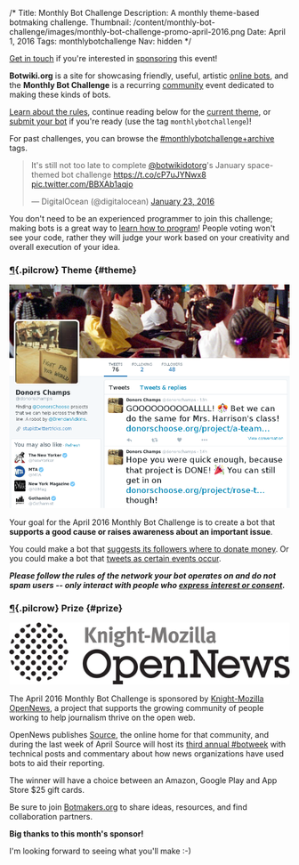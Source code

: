 /*
Title: Monthly Bot Challenge
Description: A monthly theme-based botmaking challenge.
Thumbnail: /content/monthly-bot-challenge/images/monthly-bot-challenge-promo-april-2016.png
Date: April 1, 2016
Tags: monthlybotchallenge
Nav: hidden
*/

<div class="note">
  <a href="mailto:stefan@botwiki.org">Get in touch</a> if you're interested in <a href="/about/supporters/">sponsoring</a> this event! 
</div>





**Botwiki.org** is a site for showcasing friendly, useful, artistic [online bots](/bots/), and the **Monthly Bot Challenge** is a recurring [community](https://botmakers.org/) event dedicated to making these kinds of bots.

[Learn about the rules](/monthly-bot-challenge/rules), continue reading below for the [current theme](#theme), or [submit your bot](https://botwiki.org/submit-your-bot) if you're ready (use the tag `monthlybotchallenge`)!


For past challenges, you can browse the [#monthlybotchallenge+archive](/tag/monthlybotchallenge+archive) tags.

<blockquote class="twitter-tweet" data-lang="en"><p lang="en" dir="ltr">It&#39;s still not too late to complete <a href="https://twitter.com/botwikidotorg">@botwikidotorg</a>&#39;s January space-themed bot challenge <a href="https://t.co/cP7uJYNwx8">https://t.co/cP7uJYNwx8</a> <a href="https://t.co/BBXAb1aqjo">pic.twitter.com/BBXAb1aqjo</a></p>&mdash; DigitalOcean (@digitalocean) <a href="https://twitter.com/digitalocean/status/690965477875589120">January 23, 2016</a></blockquote>


You don't need to be an experienced programmer to join this challenge; making bots is a great way to [learn how to program](https://botwiki.org/tutorials/)! People voting won't see your code, rather they will judge your work based on your creativity and overall execution of your idea.


### [¶](#theme){.pilcrow} Theme {#theme}

<p class="screenshot float-right">
  <a href="/bots/twitterbots/donorschamps">
    <img src="/content/bots/twitterbots/images/donorschamps.png">
  </a>
</p>


Your goal for the April 2016 Monthly Bot Challenge is to create a bot that **supports a good cause or raises awareness about an important issue**.

You could make a bot that [suggests its followers where to donate money](/bots/twitterbots/donorschamps). Or you could make a bot that [tweets as certain events occur](https://twitter.com/gundeaths).

***Please follow the rules of the network your bot operates on and do not spam users -- only interact with people who [express interest or consent](https://support.twitter.com/articles/76915-automation-rules-and-best-practices).***

### [¶](#prize){.pilcrow} Prize {#prize}

<p class="float-right">
  <a href="https://opennews.org/">
    <img src="/content/images/logos/knight-mozilla-opennews.png">
  </a>
</p>


The April 2016 Monthly Bot Challenge is sponsored by [Knight-Mozilla OpenNews](https://opennews.org/), a project that supports the growing community of people working to help journalism thrive on the open web.

OpenNews publishes [Source](https://source.opennews.org), the online home for that community, and during the last week of April Source will host its [third annual #botweek](https://source.opennews.org/en-US/articles/tags/botweek/) with technical posts and commentary about how news organizations have used bots to aid their reporting.

The winner will have a choice between an Amazon, Google Play and App Store $25 gift cards.

Be sure to join [Botmakers.org](https://botmakers.org/) to share ideas, resources, and find collaboration partners.

**Big thanks to this month's sponsor!**

I'm looking forward to seeing what you'll make :-)

<script async src="//platform.twitter.com/widgets.js" charset="utf-8"></script>
